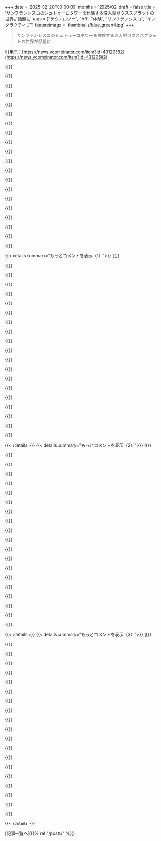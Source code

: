 +++
date = '2025-02-20T00:00:00'
months = '2025/02'
draft = false
title = 'サンフランシスコのシュトゥーロタワーを体験する没入型ガウススプラットの世界が話題に'
tags = ["テクノロジー", "AR", "体験", "サンフランシスコ", "インタラクティブ"]
featureimage = 'thumbnails/blue_green4.jpg'
+++

> サンフランシスコのシュトゥーロタワーを体験する没入型ガウススプラットの世界が話題に

引用元：[https://news.ycombinator.com/item?id=43120582](https://news.ycombinator.com/item?id=43120582)

{{<matomeQuote body="同じ作者の『Tunnel Vision: An Unauthorized BART Ride』をおすすめするよ。めっちゃ良いドキュメンタリー映画で、YouTubeで無料で見れるよ。" userName="FinnKuhn" createdAt="2025-02-21T12:49:38" color="#ff5733">}}

{{<matomeQuote body="電車が動き始めた時に頭に浮かんだのが“Good morning, and welcome to the Black Mesa transit system”だよ。" userName="franky47" createdAt="2025-02-21T15:44:49" color="">}}

{{<matomeQuote body="90年代の子どもとして、これが当時の未来予想の通りの“サイバースペースの博物館”の一例だと思う。夢を続けてくれてありがとう！" userName="mortenjorck" createdAt="2025-02-21T02:24:15" color="#38d3d3">}}

{{<matomeQuote body="俺もそう思った！開いた瞬間、Encartaの3Dバーチャルツアーを思い出したよ。" userName="biofox" createdAt="2025-02-21T09:37:02" color="">}}

{{<matomeQuote body="人工博物館プロジェクトにも興味あるかも。色んな場所にそのサイバースペースの夢が実現されてるから！" userName="aa-jv" createdAt="2025-02-21T11:34:31" color="">}}

{{<matomeQuote body="これと似た感じのもので1980年代のDomesdayプロジェクトが思い出される。1986年に出たもので、静止画像をクリックして移動するだけだったけどね。" userName="gertrunde" createdAt="2025-02-21T13:06:11" color="">}}

{{<matomeQuote body="昔、ラジオ技術者の友達に西脚のエレベーターで上に連れて行ってもらった。小さくて圧迫感があったけど、景色は最高だったよ！" userName="DonHopkins" createdAt="2025-02-21T01:03:37" color="">}}

{{<matomeQuote body="これを自分で作る方法をもっと詳細に知りたいな。自分のスプラットを有名な場所のコラボライブラリに貢献したいし、インタラクティブなものをWikipediaに追加できそう！" userName="Samin100" createdAt="2025-02-20T22:45:16" color="#ff5733">}}

{{<matomeQuote body="https://reddit.com/r/GaussianSplatting/ では、このテーマについて少しずつ話してるね。また、https://radiancefields.com/ は最新の進展を報告しているよ。" userName="corysama" createdAt="2025-02-20T23:41:29" color="#ff33a1">}}

{{<matomeQuote body="詳しくはツイッターのスレッドで少し色付けしたよ。" userName="akanet" createdAt="2025-02-20T23:05:38" color="">}}

{{<matomeQuote body="こちらにコメントのリンクがありますね。" userName="wonger_" createdAt="2025-02-20T23:21:45" color="">}}

{{<matomeQuote body="最初の投稿だけ表示されてて、それ以降のスレッドが読み込まれないみたい。" userName="pbronez" createdAt="2025-02-21T14:04:28" color="">}}

{{<matomeQuote body="俺は普通に動いてるよ。" userName="marcellus23" createdAt="2025-02-21T15:51:07" color="">}}

{{<matomeQuote body="フォトグラメトリーと同じ流れで、たくさんの画像や動画を撮影して、SOTAのガウシャンスプラッティングツールに統合する感じかな。" userName="42lux" createdAt="2025-02-21T08:43:47" color="">}}

{{<matomeQuote body="試せるアプリがあるよ。<a href=”https://scaniverse.com/”>https://scaniverse.com/</a>で、スマホのGPUを使ってスプラットするんだ。" userName="sm_park" createdAt="2025-02-21T16:06:06" color="">}}

{{<matomeQuote body="サンフランシスコってほんと美しいな。なんとも言えない静けさがあるんだ。南から電車で来るときの霧が丘を流れる様子とか、スートロの景色とか、塔の近くのユーカリの木のトローブとか。これがその静けさを捉えてる。" userName="dmazin" createdAt="2025-02-21T09:05:08" color="#ff33a1">}}

{{<matomeQuote body="著者のVincent Wooは霧の素晴らしいタイムラプス動画もいくつか持ってるよ！<a href=”https://www.youtube.com/playlist?list=PLXhk-g2kj99k6FMp2tZ2X...”>ここから見れるよ。</a>" userName="archagon" createdAt="2025-02-23T06:06:09" color="">}}

{{<matomeQuote body="メタバーススタンダードフォーラム、最近ガウシャンスプラッティングについて活動があったらしいよ。標準化が早すぎるかどうか議論中。3月5日にニアンティックとセシウムの講演者を迎えたタウンホールがあるみたい。詳しくは<a href=”https://metaverse-standards.org/event/gaussian-splats-town-h...”>こちら。</a>他の関連トークもあるよ。" userName="kevthecoder" createdAt="2025-02-21T09:51:15" color="#785bff">}}

{{<matomeQuote body="それすごい！2009年頃に、スートロタワーの展望スポットからデジカメで高解像度の写真をたくさん撮って、Microsoft Photosynthで合成したら、驚くほど高解像度のポイントクラウドができたんだ。再びその結果を見たいな。<a href=”https://en.wikipedia.org/wiki/Photosynth”>こちらを参照。</a>" userName="bastawhiz" createdAt="2025-02-21T00:30:19" color="#38d3d3">}}

{{<matomeQuote body="塔からのギガピクセル画像がリリースされたって。<a href=”https://explore.sutrotower.com/”>ここでチェックしてみて。</a>" userName="akanet" createdAt="2025-02-21T00:31:00" color="">}}

{{< details summary="もっとコメントを表示（1）">}}
{{<matomeQuote body="素晴らしい作品だね。今まで体験した中で一番いいガウススプラッティングだわ。特に遠くの物体や空の表現が素晴らしかった。VRモードに切り替えた時に気づいたことが多くて驚いた。" userName="michaeloder" createdAt="2025-02-20T22:59:58" color="#785bff">}}

{{<matomeQuote body="Sutro Towerのアンテナは、10のテレビ局、3つのFMラジオ局、そして法律執行機関やタクシー、学校バス、無線インターネットなど20の通信ユーザーに利用されてて、ベイエリア全体に信号を送信してるんだ。" userName="toephu2" createdAt="2025-02-21T00:14:41" color="#45d325">}}

{{<matomeQuote body="Sutroがまだ現役のラジオ塔だって考えたこともなかった。SFのランドマークだから、もう廃止されたもんだと思ってたよ。" userName="roughly" createdAt="2025-02-21T07:59:02" color="">}}

{{<matomeQuote body="すごい体験だった。昨晩MQ3で試したけど、あれだけフォトリアルなものは初めてだ。ただMQ3がパンクしそうになって、リアルに部屋が透けて見えたくらい。座って始めればよかったけど、低フレームレートと不正確な地平線で転倒の危険があった。" userName="PaulHoule" createdAt="2025-02-21T14:22:27" color="#ff5c5c">}}

{{<matomeQuote body="投稿ありがとう！本当にクールなプロジェクトだね。スプラット体験とその方法論を共有してくれて感謝！" userName="czbond" createdAt="2025-02-21T02:50:17" color="#ff33a1">}}

{{<matomeQuote body="2023年5月にレベル6で30分過ごす特権があったけど、想像以上に素晴らしかった。少しでも高所恐怖症があるなら、全体が悪夢になるかも。" userName="chriscjcj" createdAt="2025-02-21T03:23:36" color="">}}

{{<matomeQuote body="どうやってその機会を得たの？" userName="arjvik" createdAt="2025-02-21T05:18:05" color="">}}

{{<matomeQuote body="サンフランシスコで放送テレビの仕事をしてて、上の施設のメンテナンスを担当しているエンジニアと親友なんだ。10年も前から行こうって話してたのに、やっと実現したよ。" userName="chriscjcj" createdAt="2025-02-21T05:44:05" color="">}}

{{<matomeQuote body="すごくクールだけど、幾何学的な小さなクセで”アンキャニー・バレー”を感じるのが気になる。こういうスプラットを自動で3Dモデルに変換する後処理ステップがあったらいいな。" userName="falcor84" createdAt="2025-02-20T22:27:55" color="#ff33a1">}}

{{<matomeQuote body="これは最近の論文にある凸スプラッティングのアイデアに近いね。凸形状を使って、実際の3Dオブジェクトを近似する方がガウスよりも適しているかも。" userName="c-fe" createdAt="2025-02-20T23:36:25" color="">}}

{{<matomeQuote body="すごいね！これは面白い作品だね！" userName="lbeckman314" createdAt="2025-02-20T23:50:47" color="">}}

{{<matomeQuote body="Meta Quest 3はすごい負荷がかかるね。動画が15秒遅れて、没入感がすごくズレるし、ほんとに倒れそうになる。見た目はめっちゃ綺麗なのにもったいない！" userName="cloudfudge" createdAt="2025-02-21T14:03:04" color="">}}

{{<matomeQuote body="不思議だね。Intelの統合グラフィックスだと全然問題なくて、15〜20fpsでもすぐ始まるし、反応もいいよ。" userName="itishappy" createdAt="2025-02-21T14:23:49" color="">}}

{{<matomeQuote body="悪いのはどっちなんだろうね？Meta Quest本体かな、ウェブサイトの3D実装かな？古いノートパソコンでは問題ないし。" userName="poutrathor" createdAt="2025-02-21T14:15:55" color="">}}

{{<matomeQuote body="QuestのSnapdragon GPUはタイルレンダリングの設計だよ。ガウシアン・スプラットの描画はその設計にすごい負荷がかかるからね。動かすために必要なオーバードローやアルファブレンディングが多くて、モバイルGPUには厳しいんだ。構造的な問題だよ。" userName="ladon86" createdAt="2025-02-21T17:24:50" color="#ff33a1">}}

{{<matomeQuote body="でも、Metaの技術デモではQuestプラットフォームでもすごい映像が描ける可能性があるってことだね。" userName="OrangeMusic" createdAt="2025-02-24T16:45:36" color="">}}

{{<matomeQuote body="Questは性能不足で、基本的にミッドレンジのAndroidフォンみたいだね。もっと効率的なコーディングか、簡単なモデルにすれば助けになるよ。Scaniverseの中では良いフレームレートを出してるけど、モデルは簡素で見た目がイマイチなんだ。" userName="PaulHoule" createdAt="2025-02-21T14:25:02" color="">}}

{{<matomeQuote body="見た目がめっちゃ素晴らしいし、iGPUでもサクサク動く感じがする。魔法みたいだね。カメラを動かすとオブジェクトがちらつくのはなんでだろう？近寄ると表面が透けるのも気になる。" userName="jcarrano" createdAt="2025-02-21T16:45:33" color="#785bff">}}

{{<matomeQuote body="これはほんとにクールだね。ガウシアン・スプラッティングの技術が特定の視点からリアルに見える印象を与えてる気がする。しばらくはGoogle Earthより見た目がいいかも。" userName="accrual" createdAt="2025-02-21T15:27:38" color="">}}

{{<matomeQuote body="これ最高だよ！数年前に引っ越してからSutro Towerに魅了されてる。アンテナが何のためか見えるのもいいね。" userName="nickvec" createdAt="2025-02-21T04:48:24" color="">}}


{{< /details >}}
{{< details summary="もっとコメントを表示（2）">}}
{{<matomeQuote body="めっちゃキレイ！映像と音楽の組み合わせが懐かしい気持ちにさせてくれた。昔働いていた街にしばらく行けてないから余計にね。" userName="FlamingMoe" createdAt="2025-02-20T22:37:47" color="#ff33a1">}}

{{<matomeQuote body="同じ気持ちだった！素晴らしい作品だね！" userName="null0pointer" createdAt="2025-02-21T03:34:58" color="">}}

{{<matomeQuote body="これすごい！生物や文化のキャプチャーに使うものを作ってるんだけど、JSデコーダーについて詳しく教えてくれない？Playcanvas Reactと一緒に使えるかな？" userName="amgee" createdAt="2025-02-22T19:32:27" color="#38d3d3">}}

{{<matomeQuote body="これをアップストリームに持っていこうとしてるから、PlayCanvasが今後話題にすると思うよ。参考になるのはCPUデコーダーのこちら：<a href=”https://github.com/vincentwoo/blog/blob/master/3d/sutro_towe...”>https://github.com/vincentwoo/blog/blob/master/3d/sutro_towe...</a>、GPUデコーダーのはこちら：<a href=”https://github.com/vincentwoo/blog/blob/master/3d/sutro_towe...”>https://github.com/vincentwoo/blog/blob/master/3d/sutro_towe...</a>。フォーマットの詳細はここで確認してね：<a href=”https://github.com/nerfstudio-project/gsplat/blob/main/gspla...”>https://github.com/nerfstudio-project/gsplat/blob/main/gspla...</a>。" userName="akanet" createdAt="2025-02-23T09:40:41" color="#38d3d3">}}

{{<matomeQuote body="このアプリはPlayCanvas Web Componentsで作られてるよ：<a href=”https://github.com/playcanvas/web-components/”>https://github.com/playcanvas/web-components/</a>。PlayCanvas Reactと似てるけど、完全にWeb Componentsベースの構造なんだ。両方のフレームワークで同じスクリプトが使えるよ。" userName="ovenchips" createdAt="2025-02-22T20:03:41" color="#785bff">}}

{{<matomeQuote body="これってReactのリリース前から作業してたのかな？それともWeb Componentsを選んだ特別な理由があったの？リアルタイムデータを取り込んでXR/ARができればいいなって思ってるけど、HTML/CSS/JS以外はあまり詳しくないんだ。" userName="amgee" createdAt="2025-02-22T20:41:50" color="">}}

{{<matomeQuote body="もしTunnel Vision（同じ作者）がまだ見てなかったら、ぜひ観てみて。ほんと素晴らしいプロジェクトをやってる人だよ。" userName="thot_experiment" createdAt="2025-02-20T22:30:20" color="">}}

{{<matomeQuote body="BARTの前面からの動画は結構退屈だけど、良い動画だよ。アルプスを走る機関車の方が面白いよ。" userName="pinoy420" createdAt="2025-02-20T22:42:23" color="">}}

{{<matomeQuote body="文脈が内容を定義する。" userName="thot_experiment" createdAt="2025-02-20T23:14:26" color="">}}

{{<matomeQuote body="ん？" userName="akanet" createdAt="2025-02-20T23:14:02" color="">}}

{{<matomeQuote body="いいね！" userName="derwiki" createdAt="2025-02-21T05:08:10" color="">}}

{{<matomeQuote body="おい、俺のサインは何て書いてある？" userName="pinoy420" createdAt="2025-02-21T05:53:18" color="">}}

{{<matomeQuote body="大都市から始めて、どこでも高品質なガウシアン・スプラットを生成するのはどれくらい現実的かな？最終的には、現実の場所でゲームやインタラクティブ体験ができるといいなと思う。Microsoft Flight Simulatorみたいにドローンで飛ぶことから始められるはず。ただ、訓練用AIにとってリアルなシナリオを生成するのには役立つかも。" userName="armchairhacker" createdAt="2025-02-21T01:20:32" color="#785bff">}}

{{<matomeQuote body="衝突処理はスプラットデータから逆算するのはそんなに難しくないと思う。高品質なスプラットがどこでも見られるのは、今後10年で実現するんじゃないかな？スケーリングやLoD、ストリーミングの問題は未解決だけど、早期の研究は promising だよ。" userName="akanet" createdAt="2025-02-21T01:48:54" color="">}}

{{<matomeQuote body="スプラットデータと衝突についてのリソースを教えてくれない？特に植物のスプラットデータからの測定に興味があるんだ。薄い葉っぱのような平面を他の手法よりもよく再構築できるから。" userName="jg0r3" createdAt="2025-02-22T01:00:39" color="">}}

{{<matomeQuote body="Street ViewではNeRFがもう使われてるよ。（NeRFはガウシアン・スプラットに似てるけど、異なるレンダリングのトレードオフがある）https://blog.google/products/maps/sustainable-immersive-maps..." userName="ipsum2" createdAt="2025-02-21T03:22:49" color="#ff5c5c">}}

{{<matomeQuote body="カメラの角度を変えずに上下に動ける機能があったら良いと思う。これなら、マウスの右ボタンでパンするよりもずっといい解決策だ。" userName="wst_" createdAt="2025-02-20T22:55:46" color="">}}

{{<matomeQuote body="QとEを使うと上下に動けるよ。" userName="akanet" createdAt="2025-02-20T23:04:51" color="">}}

{{<matomeQuote body="おもしろいね、どのブラウザ環境でやってるか教えてくれる？" userName="akanet" createdAt="2025-02-20T21:47:38" color="">}}

{{<matomeQuote body="Firefoxでも同じエラーが出てるんだよね。" userName="duskwuff" createdAt="2025-02-20T22:09:44" color="">}}


{{< /details >}}
{{< details summary="もっとコメントを表示（3）">}}
{{<matomeQuote body="ありがとう、今修正中だよ。" userName="akanet" createdAt="2025-02-20T22:20:48" color="">}}

{{<matomeQuote body="サンキュー！今はめちゃくちゃうまくいってる。" userName="duskwuff" createdAt="2025-02-20T23:01:50" color="#45d325">}}

{{<matomeQuote body="チームと一緒に働いてたから偏見あるけど、SnapがPlayCanvasを買収したのは本当に評価されていないと思う。素晴らしい技術だ。" userName="chadd" createdAt="2025-02-21T13:34:26" color="">}}

{{<matomeQuote body="R/Cドローンがあんなにアンテナに近くで飛ぶのにびっくりだわ。100,000ワットを超えると周波数の違いはあまり関係ないんだな。" userName="CamperBob2" createdAt="2025-02-20T22:36:11" color="">}}

{{<matomeQuote body="すごくクールだね、よくやった！ SFの上からのインタラクティブなビューずっと探してた。SFの立体感を体験したいし、いろんな丘がどうなってるのかも見たい。Google MapsやEarthでは物足りないから、全体の街のがあれば教えて！" userName="jmux" createdAt="2025-02-21T04:41:42" color="">}}

{{<matomeQuote body="イースターエッグが見つからないんだけど。ヒントくれる？ :)" userName="ovenchips" createdAt="2025-02-20T22:06:42" color="">}}

{{<matomeQuote body="タワーの最上部をよく見てみて！ :)" userName="akanet" createdAt="2025-02-20T22:13:47" color="">}}

{{<matomeQuote body="上のガントリーから手を振ってる奴のことかな？" userName="qingcharles" createdAt="2025-02-20T22:56:10" color="">}}

{{<matomeQuote body="これ素晴らしいけど、マウスルックを実装してほしい！そうすればもっと没入感が増すし、FPSの操作の標準になるから。" userName="keepamovin" createdAt="2025-02-21T03:26:54" color="#785bff">}}

{{<matomeQuote body="右クリックで視点移動できるんだね。" userName="akanet" createdAt="2025-02-21T08:03:53" color="">}}

{{<matomeQuote body="なるほど、トラックパッドのマルチタッチジェスチャーでもできるけど、ホントはもっと視点移動したいな。ポインターキャプチャAPIで制御できるけど、ぜひやって！" userName="keepamovin" createdAt="2025-02-21T10:31:39" color="">}}

{{<matomeQuote body="AndroidのChromeだと全く動かなくて、アバウトダイアログが超遅く表示されてる。テキストもレイアウトし直してるし、”小さな立方体”が見えないし、アバウトダイアログを消す方法もない。バックグラウンドは気になるけど、もっとテストが必要かも。" userName="IshKebab" createdAt="2025-02-20T22:50:25" color="">}}

{{<matomeQuote body="＞>アバウトダイアログを消すにはマージンをタップって、驚き！ コンソールエラーは出てなかった？AndroidのChromeでかなりテストしたよ。" userName="akanet" createdAt="2025-02-20T23:06:12" color="">}}

{{<matomeQuote body="モバイルでコンソールエラーを見る方法が分からないな。リモートDevツールなしで。今日再試したけど遅いけど、今回は操作できたから面白かった！Pixel 8のChrome 113。" userName="IshKebab" createdAt="2025-02-21T08:00:00" color="">}}

{{<matomeQuote body="2年半前のOnePlus Nord 2Tで両方のブラウザで動いたよ。フレームレートは高くないけど、普通に使える。結構古いミドルレンジの電話でも十分だね。" userName="mhandley" createdAt="2025-02-21T00:16:49" color="">}}

{{<matomeQuote body="Nothing Phone 2で超快適だった！あなたはどの電話使ってるの？" userName="moondev" createdAt="2025-02-21T12:05:07" color="">}}

{{<matomeQuote body="AndroidのChromeで普通に動いた。Pixel 7なんだけど。" userName="8n4vidtmkvmk" createdAt="2025-02-20T23:12:02" color="">}}

{{<matomeQuote body="ここでの詳細レベルの制約は何なの？元データ（解像度低すぎるカメラや遠すぎる）、処理の制限、リアルタイムでのブラウザ描画のいずれ？これはフルディテール、それともウェブ用にダウンサンプリングされたバージョン？" userName="zokier" createdAt="2025-02-21T11:46:14" color="#ff33a1">}}

{{<matomeQuote body="元画像の処理とアライメントが問題だと思う。" userName="akanet" createdAt="2025-02-21T22:47:32" color="">}}

{{<matomeQuote body="背景音楽がNina Nesbittの曲’On The Run’と完璧に合ってて、サイトを開いたときに流れてたんだけど、全然背景音楽があることに気づかなかったよ。" userName="skeeter_sky" createdAt="2025-02-22T06:20:57" color="">}}


{{< /details >}}


[記事一覧へ]({{% ref "/posts/" %}})
